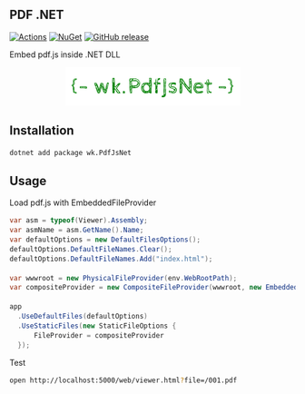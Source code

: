 ## PDF .NET

[![Actions](https://github.com/wk-j/pdf-js-net/workflows/NuGet/badge.svg)](https://github.com/wk-j/pdf-js-net/actions)
[![NuGet](https://img.shields.io/nuget/v/wk.PdfJsNet.svg)](https://www.nuget.org/packages/wk.PdfJsNet)
[![GitHub release](https://img.shields.io/github/release/wk-j/pdf-js-net.svg)](https://github.com/wk-j/pdf-js-net/releases)

Embed pdf.js inside .NET DLL

<p align="center">
    <img src="resource/logo.png" />
</p>

## Installation

```bash
dotnet add package wk.PdfJsNet
```

## Usage

Load pdf.js with EmbeddedFileProvider

```csharp
var asm = typeof(Viewer).Assembly;
var asmName = asm.GetName().Name;
var defaultOptions = new DefaultFilesOptions();
defaultOptions.DefaultFileNames.Clear();
defaultOptions.DefaultFileNames.Add("index.html");

var wwwroot = new PhysicalFileProvider(env.WebRootPath);
var compositeProvider = new CompositeFileProvider(wwwroot, new EmbeddedFileProvider(asm, $"{asmName}.viewer"));

app
  .UseDefaultFiles(defaultOptions)
  .UseStaticFiles(new StaticFileOptions {
      FileProvider = compositeProvider
  });
```

Test

```bash
open http://localhost:5000/web/viewer.html?file=/001.pdf
```
